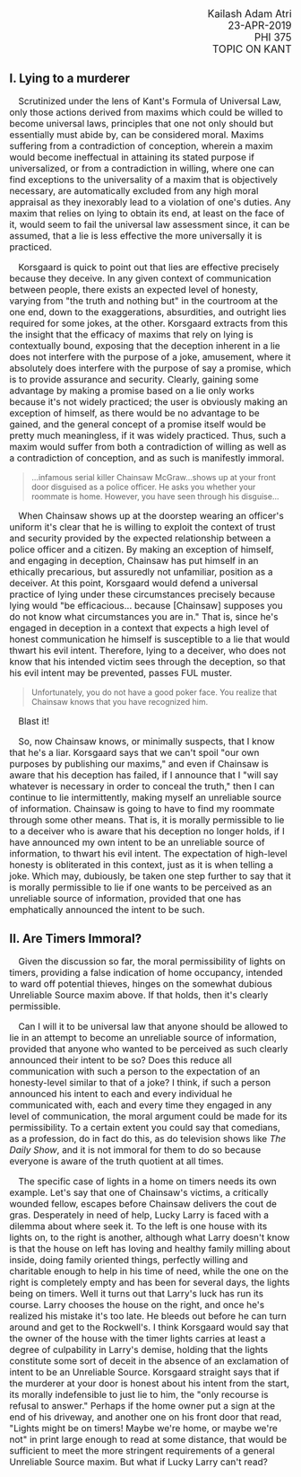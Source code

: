 <head>
  <style>
    body {
      margin: 0;
      padding: 20px;
    }
    .title {
      text-align: right;
      font-size: 18px;
    }
    p {
      text-indent: 16px;
      font-size: 16px;
    }
  </style>
</head>

<p class="title">
Kailash Adam Atri<br>
23-APR-2019<br>
PHI 375<br>
TOPIC ON KANT<br>
</p>

## I. Lying to a murderer


Scrutinized under the lens of Kant's Formula of Universal Law, only those actions derived from maxims which could be willed to become universal laws, principles that one not only should but essentially must abide by, can be considered moral. Maxims suffering from a contradiction of conception, wherein a maxim would become ineffectual in attaining its stated purpose if universalized, or from a contradiction in willing, where one can find exceptions to the universality of a maxim that is objectively necessary, are automatically excluded from any high moral appraisal as they inexorably lead to a violation of one's duties. Any maxim that relies on lying to obtain its end, at least on the face of it, would seem to fail the universal law assessment since, it can be assumed, that a lie is less effective the more universally it is practiced.

Korsgaard is quick to point out that lies are effective precisely because they deceive. In any given context of communication between people, there exists an expected level of honesty, varying from "the truth and nothing but" in the courtroom at the one end, down to the exaggerations, absurdities, and outright lies required for some jokes, at the other. Korsgaard extracts from this the insight that the efficacy of maxims that rely on lying is contextually bound, exposing that the deception inherent in a lie does not interfere with the purpose of a joke, amusement, where it absolutely does interfere with the purpose of say a promise, which is to provide assurance and security. Clearly,  gaining some advantage by making a promise based on a lie only works because it's not widely practiced; the user is obviously making an exception of himself, as there would be no advantage to be gained, and the general concept of a promise itself would be pretty much meaningless, if it was widely practiced. Thus, such a maxim would suffer from both a contradiction of willing as well as a contradiction of conception, and as such is manifestly immoral.

<blockquote>
...infamous serial killer Chainsaw McGraw...shows up at your front door disguised as a police officer. He asks you whether your roommate is home. However, you have seen through his disguise...
</blockquote>

When Chainsaw shows up at the doorstep wearing an officer's uniform it's clear that he is willing to exploit the context of trust and security provided by the expected relationship between a police officer and a citizen. By making an exception of himself, and engaging in deception,  Chainsaw has put himself in an ethically precarious, but assuredly not unfamiliar, position as a deceiver. At this point, Korsgaard would defend a universal practice of lying under these circumstances precisely because lying would "be efficacious... because [Chainsaw] supposes you do not know what circumstances you are in." That is, since he's engaged in deception in a context that expects a high level of honest communication he himself is susceptible to a lie that would thwart his evil intent. Therefore, lying to a deceiver, who does not know that his intended victim sees through the deception, so that his evil intent may be prevented, passes FUL muster.


<blockquote>
Unfortunately, you do not have a good poker face. You realize that Chainsaw knows that you have recognized him.
</blockquote>

Blast it! 

So, now Chainsaw knows, or minimally suspects, that I know that he's a liar. Korsgaard says that we can't spoil "our own purposes by publishing our maxims," and even if Chainsaw is aware that his deception has failed, if I announce that I "will say whatever is necessary in order to conceal the truth," then I can continue to lie intermittently, making myself an unreliable source of information. Chainsaw is going to have to find my roommate through some other means. That is, it is morally permissible to lie to a deceiver who is aware that his deception no longer holds, if I have announced my own intent to be an unreliable source of information, to thwart his evil intent. The expectation of high-level honesty is obliterated in this context, just as it is when telling a joke. Which may, dubiously, be taken one step further to say that it is morally permissible to lie if one wants to be perceived as an unreliable source of information, provided that one has emphatically announced the intent to be such.



## II. Are Timers Immoral?
Given the discussion so far, the moral permissibility of lights on timers, providing a false indication of home occupancy, intended to ward off potential thieves, hinges on the somewhat dubious Unreliable Source maxim above. If that holds, then it's clearly permissible.

Can I will it to be universal law that anyone should be allowed to lie in an attempt to become an unreliable source of information, provided that anyone who wanted to be perceived as such clearly announced their intent to be so? Does this reduce all communication with such a person to the expectation of an honesty-level similar to that of a joke? I think, if such a person announced his intent to each and every individual he communicated with, each and every time they engaged in any level of communication, the moral argument could be made for its permissibility. To a certain extent you could say that comedians, as a profession, do in fact do this, as do television shows like _The Daily Show_, and it is not immoral for them to do so because everyone is aware of the truth quotient at all times. 

The specific case of lights in a home on timers needs its own example. Let's say that one of Chainsaw's victims, a critically wounded fellow, escapes before Chainsaw delivers the cout de gras. Desperately in need of help, Lucky Larry is faced with a dilemma about where seek it. To the left is one house with its lights on, to the right is another, although what Larry doesn't know is that the house on left has loving and healthy family milling about inside, doing family oriented things, perfectly willing and charitable enough to help in his time of need, while the one on the right is completely empty and has been for several days, the lights being on timers. Well it turns out that Larry's luck has run its course. Larry chooses the house on the right, and once he's realized his mistake it's too late. He bleeds out before he can turn around and get to the Rockwell's. I think Korsgaard would say that the owner of the house with the timer lights carries at least a degree of culpability in Larry's demise, holding that the lights constitute some sort of deceit in the absence of an exclamation of intent to be an Unreliable Source.  Korsgaard straight says that if the murderer at your door is honest about his intent from the start, its morally indefensible to just lie to him, the "only recourse is refusal to answer." Perhaps if the home owner put a sign at the end of his driveway, and another one on his front door that read, "Lights might be on timers! Maybe we're home, or maybe we're not" in print large enough to read at some distance, that would be sufficient to meet the more stringent requirements of a general Unreliable Source maxim. But what if Lucky Larry can't read?

